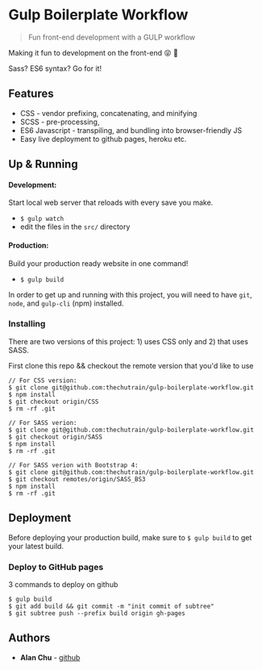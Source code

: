 # Gulp Boilerplate Workflow
> Fun front-end development with a GULP workflow

Making it fun to development on the front-end 😝 🎉

Sass? ES6 syntax? Go for it!

## Features
* CSS - vendor prefixing, concatenating, and minifying
* SCSS - pre-processing,
* ES6 Javascript - transpiling, and bundling into browser-friendly JS
* Easy live deployment to github pages, heroku etc.

## Up & Running
#### Development:
Start local web server that reloads with every save you make.
- `$ gulp watch`
- edit the files in the `src/` directory

#### Production:
Build your production ready website in one command!
- `$ gulp build`



<!-- ## Getting Started -->

<!-- These instructions will get you a copy of the project up and running on your local machine for development and testing purposes. See deployment for notes on how to deploy the project on a live system. -->

<!-- ### Prerequisites -->

<!-- What things you need to install the software and how to install them -->

In order to get up and running with this project, you will need to have `git`, `node`, and `gulp-cli` (npm) installed.

### Installing

There are two versions of this project: 1) uses CSS only and 2) that uses SASS.

First clone this repo && checkout the remote version that you'd like to use

```
// For CSS version:
$ git clone git@github.com:thechutrain/gulp-boilerplate-workflow.git
$ npm install
$ git checkout origin/CSS
$ rm -rf .git

// For SASS verion:
$ git clone git@github.com:thechutrain/gulp-boilerplate-workflow.git
$ git checkout origin/SASS
$ npm install
$ rm -rf .git

// For SASS verion with Bootstrap 4:
$ git clone git@github.com:thechutrain/gulp-boilerplate-workflow.git
$ git checkout remotes/origin/SASS_BS3
$ npm install
$ rm -rf .git
```


<!-- A step by step series of examples that tell you have to get a development env running

Say what the step will be

```
Give the example
```

And repeat

```
until finished
```

End with an example of getting some data out of the system or using it for a little demo -->

## Deployment

Before deploying your production build, make sure to `$ gulp build` to get your latest build.

### Deploy to GitHub pages

3 commands to deploy on github
```
$ gulp build
$ git add build && git commit -m "init commit of subtree"
$ git subtree push --prefix build origin gh-pages
```

<!-- ## Contributing -->

<!-- Please read [CONTRIBUTING.md](https://gist.github.com/PurpleBooth/b24679402957c63ec426) for details on our code of conduct, and the process for submitting pull requests to us. -->

## Authors

* **Alan Chu** - [github](https://github.com/thechutrain)

<!-- ## License -->

<!-- This project is licensed under the MIT License - see the [LICENSE.md](LICENSE.md) file for details -->
